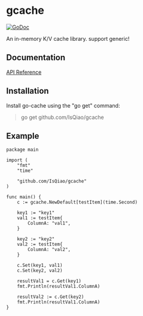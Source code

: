 gcache
========
[![GoDoc](https://godoc.org/github.com/maemual/go-cache?status.svg)](https://pkg.go.dev/github.com/IsQiao/gcache)

An in-memory K/V cache library. support generic!

## Documentation

[API Reference](https://pkg.go.dev/github.com/IsQiao/gcache)

## Installation

Install go-cache using the "go get" command:

> go get github.com/IsQiao/gcache

## Example

```
package main

import (
	"fmt"
	"time"

	"github.com/IsQiao/gcache"
)

func main() {
	c := gcache.NewDefault[testItem](time.Second)

	key1 := "key1"
	val1 := testItem{
		ColumnA: "val1",
	}

	key2 := "key2"
	val2 := testItem{
		ColumnA: "val2",
	}

	c.Set(key1, val1)
	c.Set(key2, val2)

	resultVal1 = c.Get(key1)
	fmt.Println(resultVal1.ColumnA)

	resultVal2 := c.Get(key2)
	fmt.Println(resultVal1.ColumnA)
}

```
